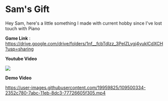 # Sam's Gift

Hey Sam, here's a little something I made with current hobby since I've lost touch with Piano



**Game Link** : https://drive.google.com/drive/folders/1nf__fcbTdIzz_3PeIZLvgj4yuklCdXCH?usp=sharing


**Youtube Video**


[![](http://img.youtube.com/vi/aSYrT2zAuyg/0.jpg)](http://www.youtube.com/watch?v=aSYrT2zAuyg "")


**Demo Video**

https://user-images.githubusercontent.com/19959825/109500334-2352c780-7abc-11eb-8dc3-77726605f305.mp4


